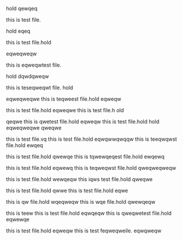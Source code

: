hold 
qewqeq

this is test file.


hold 
eqeq

this is test file.hold 

eqweqweqw

this is eqweqwtest file.

hold 
dqwdqweqw


this is teseqweqwt file.
hold 


eqweqweqwe
this is teqweest file.hold 
eqweqw

this is test file.hold 
eqweqwe
this is test file.h
old 

qeqwe
this is qwetest file.hold 
eqweqw
this is test file.hold 
hold eqweqweqwe
qweqwe

this is test file.vq
this is test file.hold 
eqwqwwqwqqw
this is teeqwqwst file.hold 
ewqeq

this is test file.hold 
qwewqe
this is tqwewqeqest file.hold 
ewqewq

this is test file.hold 
eqwewq
this is teqweqwst file.hold 
qweqweqweqw

this is test file.hold 
wewqeqw
this iqws test file.hold 
qweqwe

this is test file.hold 
qwwe
this is test file.hold 
eqwe

this is qw file.hold 
wqeqweqw
this is wqe file.hold 
qwewqeqw

this is teew
this is test file.hold 
eqwqeqw
this is qweqwetest file.hold 
eqwewqe

this is test file.hold 
eqweqw
this is test feqweqweile.
eqwqweqw
